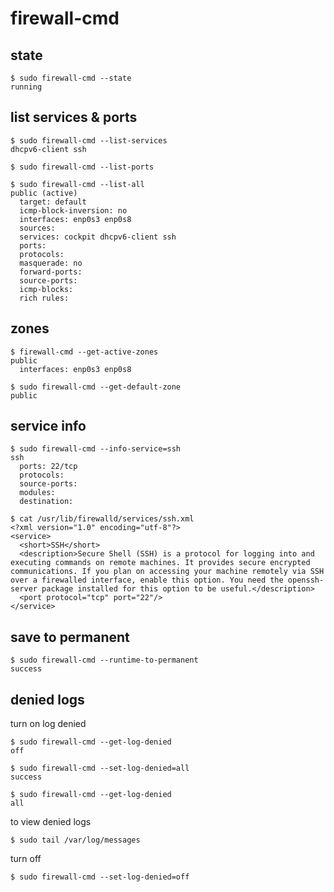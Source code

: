 # firewall-cmd

## state

```console
$ sudo firewall-cmd --state
running
```

## list services & ports

```console
$ sudo firewall-cmd --list-services
dhcpv6-client ssh

$ sudo firewall-cmd --list-ports

$ sudo firewall-cmd --list-all
public (active)
  target: default
  icmp-block-inversion: no
  interfaces: enp0s3 enp0s8
  sources:
  services: cockpit dhcpv6-client ssh
  ports:
  protocols:
  masquerade: no
  forward-ports:
  source-ports:
  icmp-blocks:
  rich rules:
```

## zones

```console
$ firewall-cmd --get-active-zones
public
  interfaces: enp0s3 enp0s8

$ sudo firewall-cmd --get-default-zone
public
```

## service info

```console
$ sudo firewall-cmd --info-service=ssh
ssh
  ports: 22/tcp
  protocols:
  source-ports:
  modules:
  destination:
```

```console
$ cat /usr/lib/firewalld/services/ssh.xml
<?xml version="1.0" encoding="utf-8"?>
<service>
  <short>SSH</short>
  <description>Secure Shell (SSH) is a protocol for logging into and executing commands on remote machines. It provides secure encrypted communications. If you plan on accessing your machine remotely via SSH over a firewalled interface, enable this option. You need the openssh-server package installed for this option to be useful.</description>
  <port protocol="tcp" port="22"/>
</service>
```

## save to permanent

```console
$ sudo firewall-cmd --runtime-to-permanent
success
```

## denied logs

turn on log denied

```console
$ sudo firewall-cmd --get-log-denied
off

$ sudo firewall-cmd --set-log-denied=all
success

$ sudo firewall-cmd --get-log-denied
all
```

to view denied logs

```console
$ sudo tail /var/log/messages
```

turn off

```console
$ sudo firewall-cmd --set-log-denied=off
```
